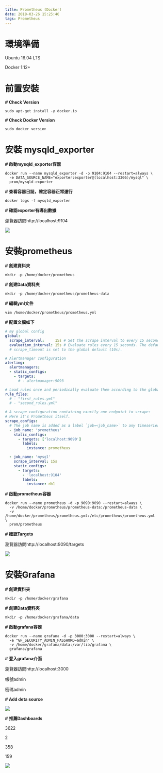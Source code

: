 ```yaml
---
title: Prometheus (Docker)
date: 2018-03-26 15:25:46
tags: Prometheus
---
```


# **環境準備**

Ubuntu 16.04 LTS

Docker 1.12+

<!-- more -->

# **前置安裝**

**# Check Version**
```linux
sudo apt-get install -y docker.io
```

**# Check Docker Version**
```linux
sudo docker version
```

# **安裝 mysqld_exporter**

**# 啟動mysqld_exporter容器**
```linux
docker run --name mysqld_exporter -d -p 9104:9104 --restart=always \
  -e DATA_SOURCE_NAME="exporter:exporter@(localhost:3306)/mysql" \
  prom/mysqld-exporter
```

**# 查看容器日誌，確定容器正常運行**
```linux
docker logs -f mysqld_exporter
```

**# 確認exporter有導出數據**

瀏覽器訪問http://localhost:9104

![](https://i.imgur.com/4B8EoJJ.png)


# **安裝prometheus**

**# 創建資料夾**
```linux
mkdir -p /home/docker/prometheus
```

**# 創建Data資料夾**
```linux
mkdir -p /home/docker/prometheus/prometheus-data
```

**# 編輯yml文件**
```linux
vim /home/docker/prometheus/prometheus.yml
```

**# 配置文檔如下**
```yaml
# my global config
global:
  scrape_interval:     15s # Set the scrape interval to every 15 seconds. Default is every 1 minute.
  evaluation_interval: 15s # Evaluate rules every 15 seconds. The default is every 1 minute.
  # scrape_timeout is set to the global default (10s).

# Alertmanager configuration
alerting:
  alertmanagers:
  - static_configs:
    - targets:
      # - alertmanager:9093

# Load rules once and periodically evaluate them according to the global 'evaluation_interval'.
rule_files:
  # - "first_rules.yml"
  # - "second_rules.yml"

# A scrape configuration containing exactly one endpoint to scrape:
# Here it's Prometheus itself.
scrape_configs:
  # The job name is added as a label `job=<job_name>` to any timeseries scraped from this config.
  - job_name: 'prometheus'
    static_configs:
      - targets: ['localhost:9090']
        labels:
          instance: prometheus

  - job_name: 'mysql'
    scrape_interval: 15s
    static_configs:
      - targets:
        - 'localhost:9104'
        labels:
          instance: db1

```

**# 啟動prometheus容器**
```linux
docker run --name prometheus -d -p 9090:9090 --restart=always \
  -v /home/docker/prometheus/prometheus-data:/prometheus-data \
  -v /home/docker/prometheus/prometheus.yml:/etc/prometheus/prometheus.yml \
  prom/prometheus
```

**# 確認Targets**

瀏覽器訪問http://localhost:9090/targets

![](https://i.imgur.com/2sW4Eiv.png)


# **安裝Grafana**

**# 創建資料夾**
```linux
mkdir -p /home/docker/grafana
```

**# 創建Data資料夾**
```linux
mkdir -p /home/docker/grafana/data
```

**# 啟動grafana容器**
```linux
docker run --name grafana -d -p 3000:3000 --restart=always \
  -e "GF_SECURITY_ADMIN_PASSWORD=admin" \
  -v /home/docker/grafana/data:/var/lib/grafana \
  grafana/grafana
```

**# 登入grafana介面**

瀏覽器訪問http://localhost:3000

帳號admin

密碼admin

**# Add deta source**

![](https://i.imgur.com/tEIjOpA.png)


**# 推薦Dashboards**

3622

2

358

159

![](https://i.imgur.com/z3f3IlX.png)